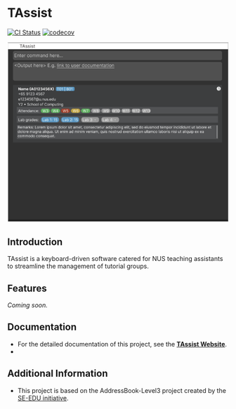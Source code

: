 # TAssist
[![CI Status](https://github.com/se-edu/addressbook-level3/workflows/Java%20CI/badge.svg)](https://github.com/se-edu/addressbook-level3/actions)
[![codecov](https://codecov.io/gh/AY2425S2-CS2103-F15-4/tp/branch/master/graph/badge.svg?token=W9PDYP0LF3)](https://codecov.io/gh/AY2425S2-CS2103-F15-4/tp)

![Ui](docs/images/Ui.png)

## Introduction
TAssist is a keyboard-driven software catered for NUS teaching assistants to streamline the management of tutorial groups.

## Features
_Coming soon._

## Documentation
* For the detailed documentation of this project, see the **[TAssist Website](https://ay2425s2-cs2103-f15-4.github.io/tp/)**.
* 
## Additional Information
* This project is based on the AddressBook-Level3 project created by the [SE-EDU initiative](https://se-education.org).
